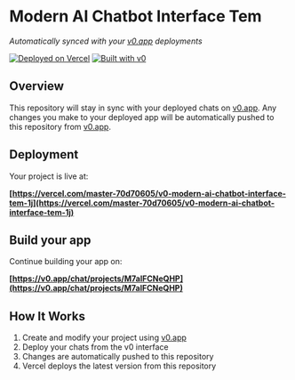 # Modern AI Chatbot Interface Tem

*Automatically synced with your [v0.app](https://v0.app) deployments*

[![Deployed on Vercel](https://img.shields.io/badge/Deployed%20on-Vercel-black?style=for-the-badge&logo=vercel)](https://vercel.com/master-70d70605/v0-modern-ai-chatbot-interface-tem-1j)
[![Built with v0](https://img.shields.io/badge/Built%20with-v0.app-black?style=for-the-badge)](https://v0.app/chat/projects/M7alFCNeQHP)

## Overview

This repository will stay in sync with your deployed chats on [v0.app](https://v0.app).
Any changes you make to your deployed app will be automatically pushed to this repository from [v0.app](https://v0.app).

## Deployment

Your project is live at:

**[https://vercel.com/master-70d70605/v0-modern-ai-chatbot-interface-tem-1j](https://vercel.com/master-70d70605/v0-modern-ai-chatbot-interface-tem-1j)**

## Build your app

Continue building your app on:

**[https://v0.app/chat/projects/M7alFCNeQHP](https://v0.app/chat/projects/M7alFCNeQHP)**

## How It Works

1. Create and modify your project using [v0.app](https://v0.app)
2. Deploy your chats from the v0 interface
3. Changes are automatically pushed to this repository
4. Vercel deploys the latest version from this repository
